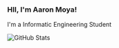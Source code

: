 ### HII, I'm Aaron Moya!
I'm a Informatic Engineering Student

![GitHub Stats](https://github-readme-stats.vercel.app/api?username=j0k3rD0ck3r&theme=radical)
